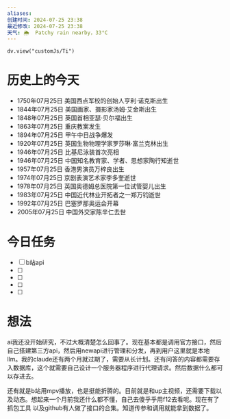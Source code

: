 ```yaml
---
aliases: 
创建时间: 2024-07-25 23:38
最近修改: 2024-07-25 23:38
天气: 🌦  Patchy rain nearby，33°C 
---
```



```dataviewjs
dv.view("customJs/Ti")
```
#  历史上的今天
- 1750年07月25日 美国西点军校的创始人亨利·诺克斯出生
- 1844年07月25日 美国画家、摄影家汤姆·艾金斯出生
- 1848年07月25日 英国首相亚瑟·贝尔福出生
- 1863年07月25日 重庆教案发生
- 1894年07月25日 甲午中日战争爆发
- 1920年07月25日 英国生物物理学家罗莎琳·富兰克林出生
- 1946年07月25日 比基尼泳装首次亮相
- 1946年07月25日 中国知名教育家、学者、思想家陶行知逝世
- 1957年07月25日 香港男演员万梓良出生
- 1974年07月25日 京剧表演艺术家李多奎逝世
- 1978年07月25日 英国奥德姆总医院第一位试管婴儿出生
- 1983年07月25日 中国近代林业开拓者之一郑万钧逝世
- 1992年07月25日 巴塞罗那奥运会开幕
- 2005年07月25日 中国外交家陈辛仁去世

# 今日任务
- [ ]  b站api
- [ ] 
- [ ] 
- [ ] 
- [ ] 


# 想法

ai我还没开始研究，不过大概清楚怎么回事了。现在基本都是调用官方接口，然后自己搭建第三方api，然后用newapi进行管理和分发，再到用户这里就是本地llm。我的claude还有两个月就过期了，需要从长计划。还有问答的内容都需要存入数据库，这个就需要自己设计一个服务器程序进行代理请求。然后数据什么都可以存进去。

还有就是b站用mpv播放，也是挺能折腾的。目前就是和up主视频，还需要下载以及动态。想起来一个月前我还什么都不懂，自己去傻乎乎用f12去看呢。现在有了抓包工具 以及github有人做了接口的合集。知道传参和调用就能拿到数据了。



























































































































































































































































































































































































































































































































































































































































































































































































































































































































































































































































































































































































































































































































































































































































































































































































































































































































































































































































































































































































































































































































































































































































































































































































































































































































































































































































































































































































































































































































































































































































































































































































































































































































































































































































































































































































































































































































































































































































































































































































































































































































































































































































































































































































































































































































































































































































































































































































































































































































































































































































































































































































































































































































































































































































































































































































































































































































































































































































































































































































































































































































































































































































































































































































































































































































































































































































































































































































































































































































































































































































































































































































































































































































































































































































































































































































































































































































































































































































































































































































































































































































































































































































































































































































































































































































































































































































































































































































































































































































































































































































































































































































































































































































































































































































































































































































































































































































































































































































































































































































































































































































































































































































































































































































































































































































































































































































































































































































































































































































































































































































































































































































































































































































































































































































































































































































































































































































































































































































































































































































































































































































































































































































































































































































































































































































































































































































































































































































































































































































































































































































































































































































































































































































































































































































































































































































































































































































































































































































































































































































































































































































































































































































































































































































































































































































































































































































































































































































































































































































































































































































































































































































































































































































































































































































































































































































































































































































































































































































































































































































































































































































































































































































































































































































































































































































































































































































































































































































































































































































































































































































































































































































































































































































































































































































































































































































































































































































































































































































































































































































































































































































































































































































































































































































































































































































































































































































































































































































































































































































































































































































































































































































































































































































































































































































































































































































































































































































































































































































































































































































































































































































































































































































































































































































































































































































































































































































































































































































































































































































































































































































































































































































































































































































































































































































































































































































































































































































































































































































































































































































































































































































































































































































































































































































































































































































































































































































































































































































































































































































































































































































































































































































































































































































































































































































































































































































































































































































































































































































































































































































































































































































































































































































































































































































































































































































































































































































































































































































































































































































































































































































































































































































































































































































































































































































































































































































































































































































































































































































































































































































































































































































































































































































































































































































































































































































































































































































































































































































































































































































































































































































































































































































































































































































































































































































































































































































































































































































































































































































































































































































































































































































































































































































































































































































































































































































































































































































































































































































































































































































































































































































































































































































































































































































































































































































































































































































































































































































































































































































































































































































































































































































































































































































































































































































































































































































































































































































































































































































































































































































































































































































































































































































































































































































































































































































































































































































































































































































































































































































































































































































































































































































































































































































































































































































































































































































































































































































































































































































































































































































































































































































































































































































































































































































































































































































































































































































































































































































































































































































































































































































































































































































































































































































































































































































































































































































































































































































































































































































































































































































































































































































































































































































































































































































































































































































































































































































































































































































































































































































































































































































































































































































































































































































































































































































































































































































































































































































































































































































































































































































































































































































































































































































































































































































































































































































































































































































































































































































































































































































































































































































































































































































































































































































































































































































































































































































































































































































































































































































































































































































































































































































































































































































































































































































































































































































































































































































































































































































































































































































































































































































































































































































































































































































































































































































































































































































































































































































































































































































































































































































































































































































































































































































































































































































































































































































































































































































































































































































































































































































































































































































































































































































































































































































































































































































































































































































































































































































































































































































































































































































































































































































































































































































































































































































































































































































































































































































































































































































































































































































































































































































































































































































































































































































































































































































































































































































































































































































































































































































































































































































































































































































































































































































































































































































































































































































































































































































































































































































































































































































































































































































































































































































































































































































































































































































































































































































































































































































































































































































































































































































































































































































































































































































































































































































































































































































































































































































































































































































































































































































































































































































































































































































































































































































































































































































































































































































































































































































































































































































































































































































































































































































































































































































































































































































































































































































































































































































































































































































































































































































































































































































































































































































































































































































































































































































































































































































































































































































































































































































































































































































































































































































































































































































